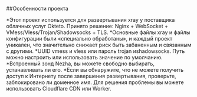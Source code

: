 
##Особенности проекта

*Этот проект используется для развертывания xray у поставщика облачных услуг Okteto. Принято решение: Nginx + WebSocket + VMess/Vless/Trojan/Shadowsocks + TLS.
*Основные файлы xray и файлы конфигурации были «специально обработаны», и каждый проект уникален, что значительно снижает риск быть забаненным и связанным с другими.
*UUID vmess и vless или пароль trojan иshadowsocks. Путь можно настроить или использовать значение по умолчанию.
*Встроенный зонд Nezha, вы можете свободно выбирать, устанавливать ли его.
*Если вы обнаружите, что не можете получить доступ к Интернету после завершения развертывания, проверьте, заблокировано ли доменное имя. Для решения проблемы вы можете использовать Cloudflare CDN или Worker.



